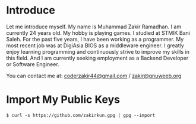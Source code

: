 # Introduce
Let me introduce myself. My name is Muhammad Zakir Ramadhan. I am currently 24 years old. My hobby is playing games. I studied at STMIK Bani Saleh. For the past five years, I have been working as a programmer. My most recent job was at DigiAsia BIOS as a middleware engineer. I greatly enjoy learning programming and continuously strive to improve my skills in this field. And I am currently seeking employment as a Backend Developer or Software Engineer.

You can contact me at: [coderzakir44@gmail.com](mailto:coderzakir44@gmail.com) / [zakir@gnuweeb.org](mailto:zakir@gnuweeb.org)

# Import My Public Keys
```
$ curl -s https://github.com/zakirkun.gpg | gpg --import
```
